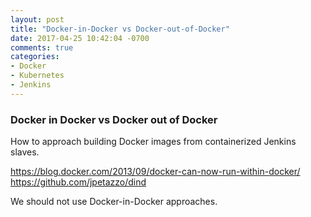 ```yaml
---
layout: post
title: "Docker-in-Docker vs Docker-out-of-Docker"
date: 2017-04-25 10:42:04 -0700
comments: true
categories: 
- Docker
- Kubernetes
- Jenkins
---
```


### Docker in Docker vs Docker out of Docker

How to approach building Docker images from containerized Jenkins slaves.

https://blog.docker.com/2013/09/docker-can-now-run-within-docker/
https://github.com/jpetazzo/dind

We should not use Docker-in-Docker approaches.


